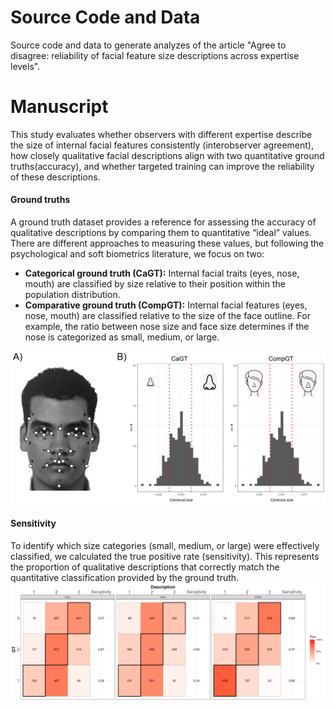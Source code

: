 # Source Code and Data
Source code and data to generate analyzes of the article "Agree to disagree: reliability of facial feature size descriptions across expertise levels". 

# Manuscript
This study evaluates whether observers with different expertise describe the size of internal facial features consistently (interobserver agreement), how closely qualitative facial descriptions align with two quantitative ground truths(accuracy), and whether targeted training can improve the reliability of these descriptions.  

#### Ground truths    
A ground truth dataset provides a reference for assessing the accuracy of qualitative descriptions by comparing them to quantitative “ideal” values. There are different approaches to measuring these values, but following the psychological and soft biometrics literature, we focus on two: 

+ **Categorical ground truth (CaGT):** Internal facial traits (eyes, nose, mouth) are classified by size relative to their position within the population distribution.    
+ **Comparative ground truth (CompGT):** Internal facial features (eyes, nose, mouth) are classified relative to the size of the face outline. For example, the ratio between nose size and face size determines if the nose is categorized as small, medium, or large.    

![This is an image](https://github.com/arodifr/Mapping/blob/main/Figure1.png)


#### Sensitivity    
To identify which size categories (small, medium, or large) were effectively classified, we calculated the true positive rate (sensitivity). This represents the proportion of qualitative descriptions that correctly match the quantitative classification provided by the ground truth. 
![This is an image](https://github.com/arodifr/Mapping/blob/main/Sensitivity_values.png)




